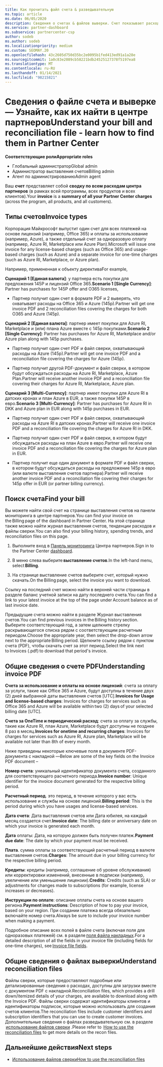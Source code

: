 ```yaml
---
title: Как прочитать файл счета & разведывательную
ms.topic: article
ms.date: 06/05/2020
description: Сведения о счетах & файлов выверки. Счет показывает расходы центра партнеров по программе, продуктам и клиентам за этот ежемесячный период.
ms.service: partner-dashboard
ms.subservice: partnercenter-csp
author: sodeb
ms.author: sodeb
ms.localizationpriority: medium
ms.custom: SEOMAY.20
ms.openlocfilehash: 43c2605d750d35bc2e0095b1fed413ed91a1a28e
ms.sourcegitcommit: 1a0c83e2089cb58221bdb24525127378f5197ea8
ms.translationtype: MT
ms.contentlocale: ru-RU
ms.lasthandoff: 01/14/2021
ms.locfileid: "98215821"
---
```

# <a name="understand-your-bill-and-reconciliation-file---learn-how-to-find-them-in-partner-center"></a><span data-ttu-id="72f56-104">Сведения о файле счета и выверке — Узнайте, как их найти в центре партнеров</span><span class="sxs-lookup"><span data-stu-id="72f56-104">Understand your bill and reconciliation file - learn how to find them in Partner Center</span></span>


<span data-ttu-id="72f56-105">**Соответствующие роли**</span><span class="sxs-lookup"><span data-stu-id="72f56-105">**Appropriate roles**</span></span>

- <span data-ttu-id="72f56-106">Глобальный администратор</span><span class="sxs-lookup"><span data-stu-id="72f56-106">Global admin</span></span>
- <span data-ttu-id="72f56-107">Администратор выставления счетов</span><span class="sxs-lookup"><span data-stu-id="72f56-107">Billing admin</span></span>
- <span data-ttu-id="72f56-108">Агент по администрированию</span><span class="sxs-lookup"><span data-stu-id="72f56-108">Admin agent</span></span>


<span data-ttu-id="72f56-109">Ваш **счет** представляет собой **сводку по всем расходам центра партнеров** (в рамках всей программы, всех продуктов и всех клиентов).</span><span class="sxs-lookup"><span data-stu-id="72f56-109">Your **invoice** is a **summary of all your Partner Center charges** (across the program, all products, and all customers).</span></span> 

## <a name="invoice-types"></a><span data-ttu-id="72f56-110">Типы счетов</span><span class="sxs-lookup"><span data-stu-id="72f56-110">Invoice types</span></span>

<span data-ttu-id="72f56-111">Корпорация Майкрософт выпустит один счет для всех платежей на основе лицензий (например, Office 365) и оплаты за использование (например, Azure), а также отдельный счет за одноразовую оплату (например, Azure RI, Marketplace или Azure Plan).</span><span class="sxs-lookup"><span data-stu-id="72f56-111">Microsoft will issue one invoice for any license-based charges (such as Office 365) and usage-based charges (such as Azure) and a separate invoice for one-time charges (such as Azure RI, Marketplace, or Azure plan).</span></span>

<span data-ttu-id="72f56-112">Например, примененная к объекту директива</span><span class="sxs-lookup"><span data-stu-id="72f56-112">For example,</span></span>  

<span data-ttu-id="72f56-113">**Сценарий 1 [Единая валюта]**: у партнера есть покупки для предложения 145P и лицензий Office 365.</span><span class="sxs-lookup"><span data-stu-id="72f56-113">**Scenario 1 [Single Currency]**: Partner has purchases for 145P offer and O365 licenses,</span></span>  

- <span data-ttu-id="72f56-114">Партнер получит один счет в формате PDF и 2 выверять, что охватывает расходы на Office 365 и Azure (145p).</span><span class="sxs-lookup"><span data-stu-id="72f56-114">Partner will get one invoice PDF and 2 reconciliation files covering the charges for both O365 and Azure (145p).</span></span>  

<span data-ttu-id="72f56-115">**Сценарий 2 [Единая валюта]**: партнер имеет покупки для Azure RI, Marketplace и (или) плана Azure вместе с 145p покупками.</span><span class="sxs-lookup"><span data-stu-id="72f56-115">**Scenario 2 [Single Currency]**: Partner has purchases for Azure RI, Marketplace and/or Azure plan along with 145p purchases.</span></span>

- <span data-ttu-id="72f56-116">Партнер получит один счет PDF и файл сверки, охватывающий расходы на Azure (145p).</span><span class="sxs-lookup"><span data-stu-id="72f56-116">Partner will get one invoice PDF and a reconciliation file covering the charges for Azure (145p).</span></span> 

- <span data-ttu-id="72f56-117">Партнер получит другой PDF-документ и файл сверки, в котором будут обсуждаться расходы на Azure RI, Marketplace, Azure Plan.</span><span class="sxs-lookup"><span data-stu-id="72f56-117">Partner will receive another invoice PDF and a reconciliation file covering their charges for Azure RI, Marketplace, Azure plan.</span></span> 

<span data-ttu-id="72f56-118">**Сценарий 3 [Multi-Currency]**: партнер имеет покупки для Azure RI в датских кронах и план Azure в EUR, а также покупки 145P в евро.</span><span class="sxs-lookup"><span data-stu-id="72f56-118">**Scenario 3 [Multi-Currency]**: Partner has purchases for Azure RI in DKK and Azure plan in EUR along with 145p purchases in EUR.</span></span>

- <span data-ttu-id="72f56-119">Партнер получит один счет PDF и файл сверки, охватывающий расходы на Azure RI в датских кронах.</span><span class="sxs-lookup"><span data-stu-id="72f56-119">Partner will receive one invoice PDF and a reconciliation file covering the charges for Azure RI in DKK.</span></span> 

- <span data-ttu-id="72f56-120">Партнер получит один счет PDF и файл сверки, в котором будут обсуждаться расходы на план Azure в евро.</span><span class="sxs-lookup"><span data-stu-id="72f56-120">Partner will receive one invoice PDF and a reconciliation file covering the charges for Azure plan in EUR.</span></span> 

- <span data-ttu-id="72f56-121">Партнер получит еще один документ в формате PDF и файл сверки, в котором будут обсуждаться расходы на предложение 145p в евро (или валюте выставления счетов партнера).</span><span class="sxs-lookup"><span data-stu-id="72f56-121">Partner will receive another invoice PDF and a reconciliation file covering their charges for 145p offer in EUR (or partner billing currency).</span></span> 

## <a name="find-your-bill"></a><span data-ttu-id="72f56-122">Поиск счета</span><span class="sxs-lookup"><span data-stu-id="72f56-122">Find your bill</span></span> 

<span data-ttu-id="72f56-123">Вы можете найти свой счет на странице выставления счетов на панели мониторинга в центре партнеров.</span><span class="sxs-lookup"><span data-stu-id="72f56-123">You can find your invoice on the Billing page of the dashboard in Partner Center.</span></span> <span data-ttu-id="72f56-124">На этой странице также можно найти журнал выставления счетов, тенденции расходов и файлы сверки.</span><span class="sxs-lookup"><span data-stu-id="72f56-124">You can also find your billing history, spending trends, and reconciliation files on this page.</span></span> 

1. <span data-ttu-id="72f56-125">Выполните вход в [Панель мониторинга](https://partner.microsoft.com/dashboard/home) Центра партнеров.</span><span class="sxs-lookup"><span data-stu-id="72f56-125">Sign in to the Partner Center [dashboard](https://partner.microsoft.com/dashboard/home).</span></span> 

2. <span data-ttu-id="72f56-126">В меню слева выберите **выставление счетов**.</span><span class="sxs-lookup"><span data-stu-id="72f56-126">In the left-hand menu, select **Billing**.</span></span> 

3. <span data-ttu-id="72f56-127">На странице выставление счетов выберите счет, который нужно скачать.</span><span class="sxs-lookup"><span data-stu-id="72f56-127">On the Billing page, select the invoice you want to download.</span></span> 

<span data-ttu-id="72f56-128">Ссылку на последний счет можно найти в верхней части страницы в разделе баланс учетной записи на дату последнего счета.</span><span class="sxs-lookup"><span data-stu-id="72f56-128">You can find a link to your latest invoice at the top of the page under Account balance as of last invoice date.</span></span> 

<span data-ttu-id="72f56-129">Предыдущие счета можно найти в разделе Журнал выставления счетов.</span><span class="sxs-lookup"><span data-stu-id="72f56-129">You can find previous invoices in the Billing history section.</span></span> <span data-ttu-id="72f56-130">Выберите соответствующий год, а затем щелкните стрелку раскрывающегося списка рядом с соответствующим расчетным периодом.</span><span class="sxs-lookup"><span data-stu-id="72f56-130">Choose the appropriate year, then select the drop-down arrow next to the appropriate Billing period.</span></span> <span data-ttu-id="72f56-131">Щелкните ссылку рядом с пунктом счета (PDF), чтобы скачать счет за этот период.</span><span class="sxs-lookup"><span data-stu-id="72f56-131">Select the link next to Invoices (.pdf) to download that period's invoice.</span></span> 

## <a name="understanding-invoice-pdf"></a><span data-ttu-id="72f56-132">Общие сведения о счете PDF</span><span class="sxs-lookup"><span data-stu-id="72f56-132">Understanding invoice PDF</span></span> 

<span data-ttu-id="72f56-133">**Счета за использование и оплаты на основе лицензий**: счета за оплату за услуги, такие как Office 365 и Azure, будут доступны в течение двух (2) дней выбранной даты выставления счетов [UTC].</span><span class="sxs-lookup"><span data-stu-id="72f56-133">**Invoices for Usage and license-based charges**: Invoices for charges for services such as Office 365 and Azure will be available within two (2) days of your selected billing date [UTC].</span></span>  

<span data-ttu-id="72f56-134">**Счета за OneTime и периодический расход**: счета за оплату за службы, такие как Azure RI, план Azure, Marketplace будут доступны не позднее 8 раз в месяц.</span><span class="sxs-lookup"><span data-stu-id="72f56-134">**Invoices for onetime and recurring charges**: Invoices for charges for services such as Azure RI, Azure plan, Marketplace will be available not later than 8th of every month.</span></span>  

<span data-ttu-id="72f56-135">Ниже приведены некоторые ключевые поля в документе PDF-документа с накладной —</span><span class="sxs-lookup"><span data-stu-id="72f56-135">Below are some of the key fields on the Invoice PDF document –</span></span>

<span data-ttu-id="72f56-136">**Номер счета**: уникальный идентификатор документа счета, созданного для соответствующего расчетного периода.</span><span class="sxs-lookup"><span data-stu-id="72f56-136">**Invoice number**: Unique identifier for the invoice document generated for the respective billing period.</span></span> 

<span data-ttu-id="72f56-137">**Расчетный период**. это период, в течение которого у вас есть использование и службы на основе лицензий.</span><span class="sxs-lookup"><span data-stu-id="72f56-137">**Billing period**: This is the period during which you have usages and license-based services.</span></span> 

<span data-ttu-id="72f56-138">**Дата счета**: Дата выставления счетов или Дата юбилея, на каждый месяц создается счет.</span><span class="sxs-lookup"><span data-stu-id="72f56-138">**Invoice date**: The billing date or anniversary date on which your invoice is generated each month.</span></span> 

<span data-ttu-id="72f56-139">**Дата** оплаты: Дата, на которую должен быть получен платеж.</span><span class="sxs-lookup"><span data-stu-id="72f56-139">**Payment due date**: The date by which your payment must be received.</span></span> 

<span data-ttu-id="72f56-140">**Плата**. сумма оплаты за соответствующий расчетный период в валюте выставления счетов.</span><span class="sxs-lookup"><span data-stu-id="72f56-140">**Charges**: The amount due in your billing currency for the respective billing period.</span></span> 

<span data-ttu-id="72f56-141">**Кредиты**: кредиты (например, соглашение об уровне обслуживания) или корректировки изменений, внесенные в подписки (например, увеличение или уменьшение лицензии).</span><span class="sxs-lookup"><span data-stu-id="72f56-141">**Credits**: Credits (such as SLA) or adjustments for changes made to subscriptions (for example, license increases or decreases).</span></span> 

<span data-ttu-id="72f56-142">**Инструкции по оплате**: описание оплаты счета на основе вашего региона.</span><span class="sxs-lookup"><span data-stu-id="72f56-142">**Payment instructions**: Description of how to pay your invoice, based on your region.</span></span> <span data-ttu-id="72f56-143">При создании платежа всегда обязательно включайте номер счета.</span><span class="sxs-lookup"><span data-stu-id="72f56-143">Always be sure to include your invoice number when making a payment.</span></span> 

<span data-ttu-id="72f56-144">Подробное описание всех полей в файле счета (включая поля для одноразовых платежей) см. в разделе [поля файла накладных](invoice-file.md).</span><span class="sxs-lookup"><span data-stu-id="72f56-144">For a detailed description of all the fields in your invoice file (including fields for one-time charges), see [Invoice file fields](invoice-file.md).</span></span> 

## <a name="understand-reconciliation-files"></a><span data-ttu-id="72f56-145">Общие сведения о файлах выверки</span><span class="sxs-lookup"><span data-stu-id="72f56-145">Understand reconciliation files</span></span>

 <span data-ttu-id="72f56-146">Файлы сверки, которые предоставляют подробные или детализированные сведения о расходах, доступны для загрузки вместе с документом PDF с накладной.</span><span class="sxs-lookup"><span data-stu-id="72f56-146">Reconciliation files, which provides a drill down/itemized details of your charges, are available to download along with the Invoice PDF.</span></span> <span data-ttu-id="72f56-147">Файлы сверки содержат идентификаторы клиентов и идентификаторы подписок, которые можно использовать для создания счетов клиентов.</span><span class="sxs-lookup"><span data-stu-id="72f56-147">The reconciliation files include customer identifiers and subscription identifiers that you can use to create customer invoices.</span></span> <span data-ttu-id="72f56-148">Дополнительные сведения о файлах разведывательную см. в разделе  [использование файлов сверки](use-the-reconciliation-files.md) .</span><span class="sxs-lookup"><span data-stu-id="72f56-148">Please refer to  [How to use the reconciliation files](use-the-reconciliation-files.md) to get more details on the recon files.</span></span> 

## <a name="next-steps"></a><span data-ttu-id="72f56-149">Дальнейшие действия</span><span class="sxs-lookup"><span data-stu-id="72f56-149">Next steps</span></span>

- [<span data-ttu-id="72f56-150">Использование файлов сверки</span><span class="sxs-lookup"><span data-stu-id="72f56-150">How to use the reconciliation files</span></span>](use-the-reconciliation-files.md)